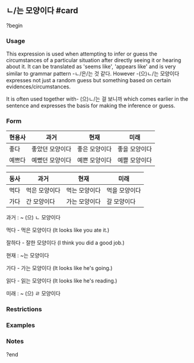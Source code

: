 ## ㄴ/는 모양이다 #card
?begin
### Usage
This expression is used when attempting to infer or guess the circumstances of a particular situation after directly seeing it or hearing about it. It can be translated as 'seems like', 'appears like' and is very similar to grammar pattern -ㄴ/은/는 것 같다. However -(으)ㄴ/는 모양이다 expresses not just a random guess but something based on certain evidences/circumstances.

It is often used together with- (으)ㄴ/는 걸 보니까 which comes earlier in the sentence and expresses the basis for making the inference or guess.
### Form
| 현용사 | 과거       | 현재      | 미래      |
| --- | -------- | ------- | ------- |
| 좋다  | 좋았던 모양이다 | 좋은 모양이다 | 좋을 모양이다 |
| 예쁘다 | 예뻤던 모양이다 | 예쁜 모양이다 | 예쁠 모양이다 |

| 동사  | 과거      | 현재      | 미래      |
| --- | ------- | ------- | ------- |
| 먹다  | 먹은 모양이다 | 먹는 모양이다 | 먹을 모양이다 |
| 가다  | 간 모양이다  | 가는 모양이다 | 갈 모양이다  |
과거 : ~ (으) ㄴ 모양이다

먹다 - 먹은 모양이다 (It looks like you ate it.)

잘하다 - 잘한 모양이다 (I think you did a good job.)

현재 : ~는 모양이다

가다 - 가는 모양이다 (It looks like he's going.)

읽다 - 읽는 모양이다 (It looks like he's reading.)

미래 : ~ (으) ㄹ 모양이다
### Restrictions
### Examples
### Notes
?end
